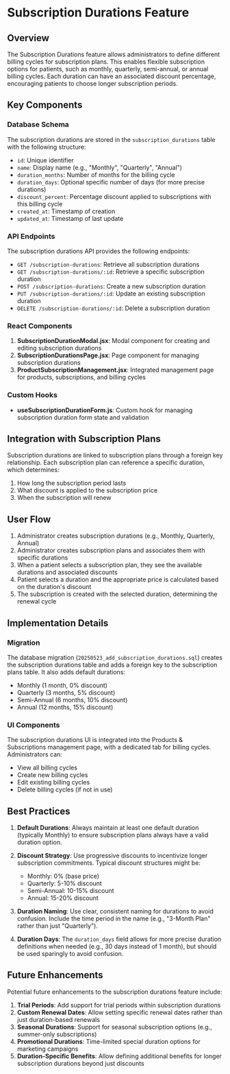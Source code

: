 # Subscription Durations Feature

## Overview

The Subscription Durations feature allows administrators to define different billing cycles for subscription plans. This enables flexible subscription options for patients, such as monthly, quarterly, semi-annual, or annual billing cycles. Each duration can have an associated discount percentage, encouraging patients to choose longer subscription periods.

## Key Components

### Database Schema

The subscription durations are stored in the `subscription_durations` table with the following structure:

- `id`: Unique identifier
- `name`: Display name (e.g., "Monthly", "Quarterly", "Annual")
- `duration_months`: Number of months for the billing cycle
- `duration_days`: Optional specific number of days (for more precise durations)
- `discount_percent`: Percentage discount applied to subscriptions with this billing cycle
- `created_at`: Timestamp of creation
- `updated_at`: Timestamp of last update

### API Endpoints

The subscription durations API provides the following endpoints:

- `GET /subscription-durations`: Retrieve all subscription durations
- `GET /subscription-durations/:id`: Retrieve a specific subscription duration
- `POST /subscription-durations`: Create a new subscription duration
- `PUT /subscription-durations/:id`: Update an existing subscription duration
- `DELETE /subscription-durations/:id`: Delete a subscription duration

### React Components

1. **SubscriptionDurationModal.jsx**: Modal component for creating and editing subscription durations
2. **SubscriptionDurationsPage.jsx**: Page component for managing subscription durations
3. **ProductSubscriptionManagement.jsx**: Integrated management page for products, subscriptions, and billing cycles

### Custom Hooks

- **useSubscriptionDurationForm.js**: Custom hook for managing subscription duration form state and validation

## Integration with Subscription Plans

Subscription durations are linked to subscription plans through a foreign key relationship. Each subscription plan can reference a specific duration, which determines:

1. How long the subscription period lasts
2. What discount is applied to the subscription price
3. When the subscription will renew

## User Flow

1. Administrator creates subscription durations (e.g., Monthly, Quarterly, Annual)
2. Administrator creates subscription plans and associates them with specific durations
3. When a patient selects a subscription plan, they see the available durations and associated discounts
4. Patient selects a duration and the appropriate price is calculated based on the duration's discount
5. The subscription is created with the selected duration, determining the renewal cycle

## Implementation Details

### Migration

The database migration (`20250523_add_subscription_durations.sql`) creates the subscription durations table and adds a foreign key to the subscription plans table. It also adds default durations:

- Monthly (1 month, 0% discount)
- Quarterly (3 months, 5% discount)
- Semi-Annual (6 months, 10% discount)
- Annual (12 months, 15% discount)

### UI Components

The subscription durations UI is integrated into the Products & Subscriptions management page, with a dedicated tab for billing cycles. Administrators can:

- View all billing cycles
- Create new billing cycles
- Edit existing billing cycles
- Delete billing cycles (if not in use)

## Best Practices

1. **Default Durations**: Always maintain at least one default duration (typically Monthly) to ensure subscription plans always have a valid duration option.

2. **Discount Strategy**: Use progressive discounts to incentivize longer subscription commitments. Typical discount structures might be:
   - Monthly: 0% (base price)
   - Quarterly: 5-10% discount
   - Semi-Annual: 10-15% discount
   - Annual: 15-20% discount

3. **Duration Naming**: Use clear, consistent naming for durations to avoid confusion. Include the time period in the name (e.g., "3-Month Plan" rather than just "Quarterly").

4. **Duration Days**: The `duration_days` field allows for more precise duration definitions when needed (e.g., 30 days instead of 1 month), but should be used sparingly to avoid confusion.

## Future Enhancements

Potential future enhancements to the subscription durations feature include:

1. **Trial Periods**: Add support for trial periods within subscription durations
2. **Custom Renewal Dates**: Allow setting specific renewal dates rather than just duration-based renewals
3. **Seasonal Durations**: Support for seasonal subscription options (e.g., summer-only subscriptions)
4. **Promotional Durations**: Time-limited special duration options for marketing campaigns
5. **Duration-Specific Benefits**: Allow defining additional benefits for longer subscription durations beyond just discounts
